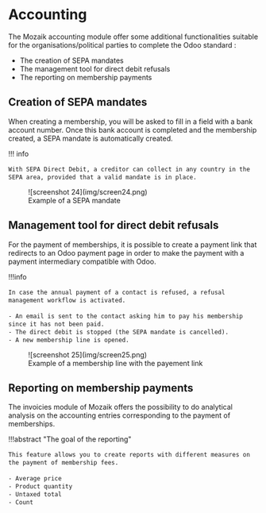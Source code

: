 # Accounting

The Mozaik accounting module offer some additional functionalities suitable for the organisations/political parties to complete the Odoo standard :

- The creation of SEPA mandates
- The management tool for direct debit refusals
- The reporting on membership payments 

## Creation of SEPA mandates 

When creating a membership, you will be asked to fill in a field with a bank account number. Once this bank account is completed and the membership created, a SEPA mandate is automatically created.

!!! info 

    With SEPA Direct Debit, a creditor can collect in any country in the SEPA area, provided that a valid mandate is in place.

<figure markdown>
![screenshot 24](img/screen24.png)
<figcaption>Example of a SEPA mandate</figcaption>
</figure>

## Management tool for direct debit refusals

For the payment of memberships, it is possible to create a payment link that redirects to an Odoo payment page in order to make the payment with a payment intermediary compatible with Odoo.

!!!info 

    In case the annual payment of a contact is refused, a refusal management workflow is activated. 

    - An email is sent to the contact asking him to pay his membership since it has not been paid.
    - The direct debit is stopped (the SEPA mandate is cancelled).
    - A new membership line is opened. 

<figure markdown>
![screenshot 25](img/screen25.png)
<figcaption>Example of a membership line with the payement link</figcaption>
</figure>

## Reporting on membership payments

The invoicies module of Mozaik offers the possibility to do analytical analysis on the accounting entries corresponding to the payment of memberships.

!!!abstract "The goal of the reporting"

    This feature allows you to create reports with different measures on the payment of membership fees. 

    - Average price
    - Product quantity
    - Untaxed total
    - Count